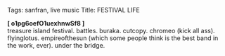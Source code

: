 Tags: sanfran, live music
Title: FESTIVAL LIFE
  
**[ o1pg6oefO1uexhnwSf8 ]**  
treasure island festival. battles. buraka. cutcopy. chromeo (kick all ass). flyinglotus. empireofthesun (which some people think is the best band in the work, ever). under  the bridge.